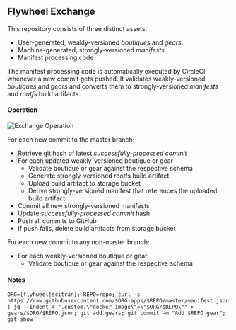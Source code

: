 ## Flywheel Exchange

This repository consists of three distinct assets:

- User-generated, weakly-versioned *boutiques* and *gears*
- Machine-generated, strongly-versioned *manifests*
- Manifest processing code

The manifest processing code is automatically executed by CircleCI whenever a new commit gets pushed. It validates weakly-versioned *boutiques* and *gears* and converts them to strongly-versioned *manifests* and *rootfs* build artifacts.

#### Operation

![Exchange Operation](http://g.gravizo.com/g?digraph%20G%20{%20gear_schema%20[label="Gear%20Schema"];%20gear_json%20[label="Gear%20Spec"];%20boutique_schema%20[label="Boutique%20Schema"];%20boutique_json%20[label="Boutique%20Spec"];%20manifest%20[label="Manifest%20with%20embedded%20Invocation%20Schema"];%20invocation%20[label="Invocation"];%20boutique_schema%20->%20boutique_json%20[label="validate"];%20boutique_json%20->%20manifest%20[label="generate"];%20gear_schema%20->%20gear_json%20[label="validate"];%20gear_json%20->%20manifest%20[label="generate"];%20manifest%20->%20invocation%20[label="validate"];%20})

For each new commit to the master branch:

- Retrieve git hash of latest *successfully-processed commit*
- For each updated weakly-versioned boutique or gear
    - Validate boutique or gear against the respective schema
    - Generate strongly-versioned rootfs build artifact
    - Upload build artifact to storage bucket
    - Derive strongly-versioned manifest that references the uploaded build artifact
- Commit all new strongly-versioned manifests
- Update *successfully-processed commit* hash
- Push all commits to GitHub
- If push fails, delete build artifacts from storage bucket

For each new commit to any non-master branch:
- For each weakly-versioned boutique or gear
    - Validate boutique or gear against the respective schema

#### Notes
```
ORG=[flyhweel|scitran]; REPO=repo; curl -s https://raw.githubusercontent.com/$ORG-apps/$REPO/master/manifest.json | jq --indent 4 ".custom.\"docker-image\"=\"$ORG/$REPO\"" > gears/$ORG/$REPO.json; git add gears; git commit -m "Add $REPO gear"; git show
```
